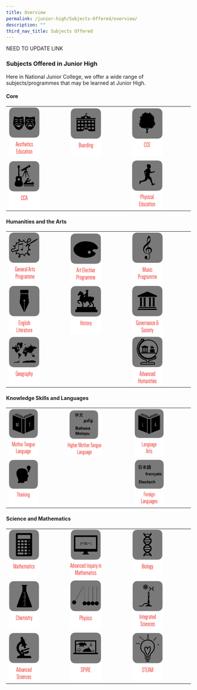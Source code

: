 ```yaml
---
title: Overview
permalink: /junior-high/Subjects-Offered/overview/
description: ""
third_nav_title: Subjects Offered
---
```

NEED TO UPDATE LINK

### Subjects Offered in Junior High 

Here in National Junior College, we offer a wide range of subjects/programmes that may be learned at Junior High.

#### Core

|  |  |  |
|---|---|---|
| <a href="nada"><img style="width:55%" src="/images/a1.png"></a> | <a href="web"><img style="width:55%" src="/images/a2.png"></a> | <a href="web"><img style="width:55%" src="/images/a3.png"></a> |
| <a href="web"><img style="width:55%" src="/images/a4.png"></a> |  | <a href="web"><img style="width:55%" src="/images/a5.png"></a> |

#### Humanities and the Arts

|  |  |  |
|---|---|---|
| <a href="web"><img style="width:55%" src="/images/a6.png"></a> | <a href="web"><img style="width:55%" src="/images/a7.png"></a> | <a href="web"><img style="width:55%" src="/images/a8.png"></a> |
| <a href="web"><img style="width:55%" src="/images/a9.png"></a> | <a href="web"><img style="width:55%" src="/images/a10.png"></a> | <a href="web"><img style="width:55%" src="/images/a11.png"></a> |
| <a href="web"><img style="width:55%" src="/images/a12.png"></a> |  | <a href="web"><img style="width:55%" src="/images/a13.png"></a> |

#### Knowledge Skills and Languages

|  |  |  |
|---|---|---|
| <a href="web"><img style="width:55%" src="/images/a14.png"></a> | <a href="web"><img style="width:55%" src="/images/a15.png"></a> | <a href="web"><img style="width:55%" src="/images/a16.png"></a> |
| <a href="web"><img style="width:55%" src="/images/a17.png"></a> |  | <a href="web"><img style="width:55%" src="/images/a18.png"></a> |

#### Science and Mathematics

|  |  |  |
|---|---|---|
| <a href="web"><img style="width:55%" src="/images/a19.png"></a> | <a href="web"><img style="width:55%" src="/images/a20.png"></a> | <a href="web"><img style="width:55%" src="/images/a21.png"></a> |
| <a href="web"><img style="width:55%" src="/images/a22.png"></a> | <a href="web"><img style="width:55%" src="/images/a23.png"></a> | <a href="web"><img style="width:55%" src="/images/a24.png"></a> |
| <a href="web"><img style="width:55%" src="/images/a25.png"></a> | <a href="web"><img style="width:55%" src="/images/a26.png"></a> | <a href="web"><img style="width:55%" src="/images/a27.png"></a> |
